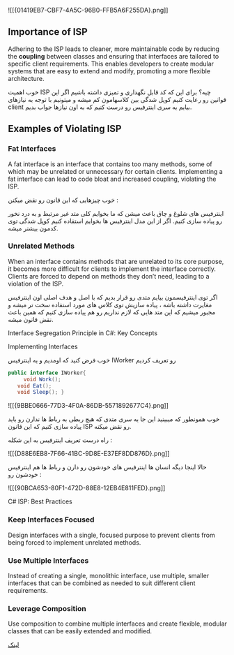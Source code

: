 ![[{01419EB7-CBF7-4A5C-96B0-FFB5A6F255DA}.png]]

## Importance of ISP

Adhering to the ISP leads to cleaner, more maintainable code by reducing the **coupling** between classes and ensuring that interfaces are tailored to specific client requirements. This enables developers to create modular systems that are easy to extend and modify, promoting a more flexible architecture.

خوب اهمیت ISP چیه؟ برای این که کد قابل نگهداری و تمیزی داشته باشیم اگر این قوانین رو رعایت کنیم کوپل شدگی بین کلاسهامون کم میشه و میتونیم با توجه به نیازهای client بیایم یه سری اینترفیس رو درست کنیم که به اون نیازها جواب بدیم.

## Examples of Violating ISP

### Fat Interfaces

A fat interface is an interface that contains too many methods, some of which may be unrelated or unnecessary for certain clients. Implementing a fat interface can lead to code bloat and increased coupling, violating the ISP.

خوب چیزهایی که این قانون رو نقض میکنن :

اینترفیس های شلوغ و چاق باعث میشن که ما بخوایم کلی متد غیر مرتبط و به درد نخور رو پیاده سازی کنیم. اگر از این مدل اینترفیس ها بخوایم استفاده کنیم کوپل شدگی توی کدمون بیشتر میشه.

### Unrelated Methods

When an interface contains methods that are unrelated to its core purpose, it becomes more difficult for clients to implement the interface correctly. Clients are forced to depend on methods they don’t need, leading to a violation of the ISP.

اگر توی اینترفیسمون بیایم متدی رو قرار بدیم که با اصل و هدف اصلی اون اینترفیس مغایرت داشته باشه ، پیاده سازیش توی کلاس های مورد استفاده سخت تر میشه و مجبور میشیم که این متد هایی که لازم نداریم رو هم پیاده سازی کنیم که همین باعث نقض قانون میشه.

Interface Segregation Principle in C#: Key Concepts

Implementing Interfaces

خوب فرض کنید که اومدیم و یه اینترفیس IWorker رو تعریف کردیم

```csharp
public interface IWorker{
     void Work();  
   void Eat();  
   void Sleep(); }
```

![[{9BBE0666-77D3-4F0A-86DB-5571892677C4}.png]]

خوب همونطور که میبینید این جا یه سری متدی که هیچ ربطی به رباط ها ندارن رو باید پیاده سازی کنیم که این قانون ISP رو نقض میکنه.

راه درست تعریف اینترفیس به این شکله :


![[{D88E6EB8-7F66-41BC-9D8E-E37EF8DD876D}.png]]

حالا اینجا دیگه انسان ها اینترفیس های خودشون رو دارن و رباط ها هم اینترفیس خودشون رو :

![[{90BCA653-80F1-472D-88E8-12EB4E811FED}.png]]


C# ISP: Best Practices

### Keep Interfaces Focused

Design interfaces with a single, focused purpose to prevent clients from being forced to implement unrelated methods.

### Use Multiple Interfaces

Instead of creating a single, monolithic interface, use multiple, smaller interfaces that can be combined as needed to suit different client requirements.

### Leverage Composition

Use composition to combine multiple interfaces and create flexible, modular classes that can be easily extended and modified.

[لینک](https://l.vrgl.ir/r?ad=1&l=https%3A%2F%2Fwww.bytehide.com%2Fblog%2Finterface-segregation-principle-in-csharp-solid-principles&si=qcdttrwckomm&st=post&k=mZfB62himmGIKll5XJ%2B0UB1syElab37D9mUrvj1KpNM%3D)


